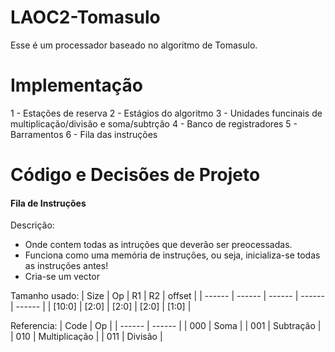 # LAOC2-Tomasulo

Esse é um processador baseado no algoritmo de Tomasulo.

# Implementação

1 - Estações de reserva
2 - Estágios do algoritmo
3 - Unidades funcinais de multiplicação/divisão e soma/subtrção
4 - Banco de registradores
5 - Barramentos
6 - Fila das instruções

# Código e Decisões de Projeto

#### Fila de Instruções
Descrição: 
* Onde contem todas as intruções que deverão ser preocessadas. 
* Funciona como uma memória de instruções, ou seja, inicializa-se todas as instruções antes!
* Cria-se um vector

Tamanho usado:
| Size | Op | R1 | R2 | offset |
| ------ | ------ | ------ | ------ | ------ |
| [10:0] | [2:0] | [2:0] | [2:0] | [1:0] |

Referencia: 
| Code | Op |
| ------ | ------ |
| 000 | Soma |
| 001 | Subtração |
| 010 | Multiplicação |
| 011 | Divisão |